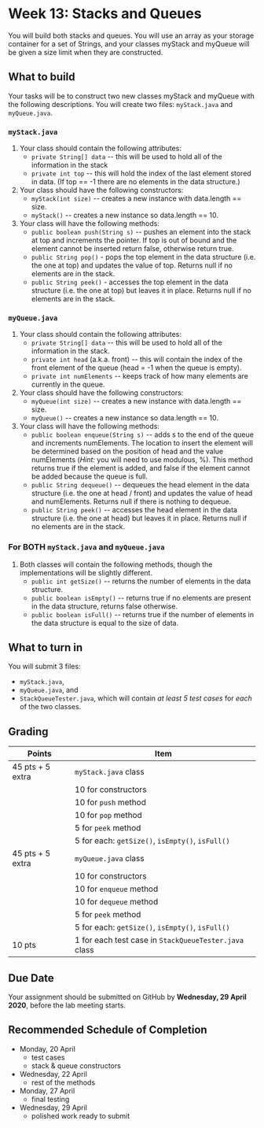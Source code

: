 # Week 13: Stacks and Queues
You will build both stacks and queues. You will use an array as your storage container for a set of Strings, and your classes myStack and myQueue will be given a size limit when they are constructed.

## What to build
Your tasks will be to construct two new classes myStack and myQueue with the following descriptions. You will create two files: `myStack.java` and `myQueue.java`.

### `myStack.java`
1. Your class should contain the following attributes:
    - `private String[] data` -- this will be used to hold all of the information in the stack
    - `private int top` -- this will hold the index of the last element stored in data. (If top == -1 there are no elements in the data structure.)
2. Your class should have the following constructors:
    - `myStack(int size)` -- creates a new instance with data.length == size.
    - `myStack()` -- creates a new instance so data.length == 10.
3. Your class will have the following methods:
    - `public boolean push(String s)` -- pushes an element into the stack at top and increments the pointer. If top is out of bound and the element cannot be inserted return false, otherwise return true.
    - `public String pop()` - pops the top element in the data structure (i.e. the one at top) and updates the value of top. Returns null if no elements are in the stack.
    - `public String peek()` - accesses the top element in the data structure (i.e. the one at top) but leaves it in place. Returns null if no elements are in the stack.

### `myQueue.java`
1. Your class should contain the following attributes:
    - `private String[] data` -- this will be used to hold all of the information in the stack.
    - `private int head` (a.k.a. front) -- this will contain the index of the front element of the queue (head = -1 when the queue is empty).
    - `private int numElements` -- keeps track of how many elements are currently in the queue.
2. Your class should have the following constructors:
    - `myQueue(int size)` -- creates a new instance with data.length == size.
    - `myQueue()` -- creates a new instance so data.length == 10.
3. Your class will have the following methods:
    - `public boolean enqueue(String s)` -- adds s to the end of the queue and increments numElements. The location to insert the element will be determined based on the position of head and the value numElements (_Hint:_ you will need to use modulous, %). This method returns true if the element is added, and false if the element cannot be added because the queue is full.
    - `public String dequeue()` -- dequeues the head  element in the data structure (i.e. the one at head / front) and updates the value of head and numElements. Returns null if there is nothing to dequeue.
    - `public String peek()` -- accesses the head element in the data structure (i.e. the one at head) but leaves it in place. Returns null if no elements are in the stack.

### For BOTH `myStack.java` and `myQueue.java` 
1. Both classes will contain the following methods, though the implementations will be slightly different.
    - `public int getSize()` -- returns the number of elements in the data structure.
    - `public boolean isEmpty()` -- returns true if no elements are present in the data structure, returns false otherwise.
    - `public boolean isFull()` -- returns true if the number of elements in the data structure is equal to the size of data.

## What to turn in
You will submit 3 files:
- `myStack.java`,
- `myQueue.java`, and
- `StackQueueTester.java`, which will contain _at least 5 test cases_ for _each_ of the two classes.

## Grading
| Points | Item | 
| ---- | ----- | 
| 45 pts + 5 extra | `myStack.java` class |
| | 10 for constructors |
| | 10 for `push` method |
| | 10 for `pop` method |
| | 5 for `peek` method |
| | 5 for each: `getSize()`, `isEmpty()`, `isFull()` |
| 45 pts + 5 extra | `myQueue.java` class |
| | 10 for constructors |
| | 10 for `enqueue` method |
| | 10 for `dequeue` method |
| | 5 for `peek` method |
| | 5 for each: `getSize()`, `isEmpty()`, `isFull()` |
| 10 pts | 1 for each test case in `StackQueueTester.java` class |

## Due Date
Your assignment should be submitted on GitHub by __Wednesday, 29 April 2020__, before the lab meeting starts.

## Recommended Schedule of Completion
- Monday, 20 April
    - test cases
    - stack & queue constructors
- Wednesday, 22 April
    - rest of the methods
- Monday, 27 April
    - final testing
- Wednesday, 29 April
    - polished work ready to submit